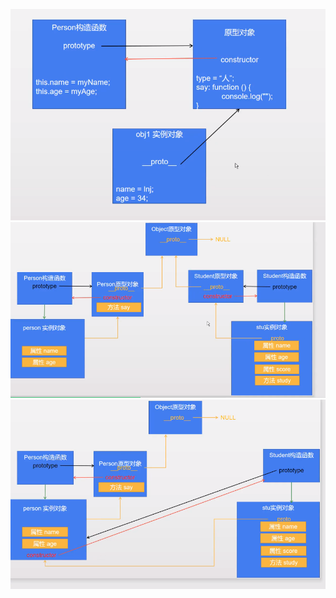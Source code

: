 ![sanjiaolian](/assets/sanjiaolian_d9qy48795.png)![深度截图_选择区域_20191122204144](/assets/深度截图_选择区域_20191122204144.png)![深度截图_选择区域_20191122205724](/assets/深度截图_选择区域_20191122205724_szli8o0en.png)